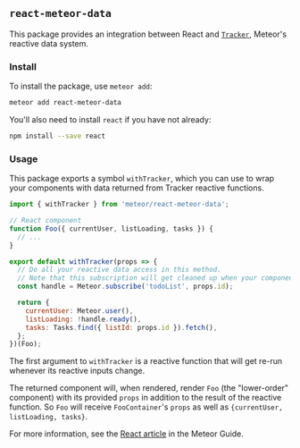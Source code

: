 ## `react-meteor-data`

This package provides an integration between React and [`Tracker`](https://atmospherejs.com/meteor/tracker), Meteor's reactive data system.

### Install

To install the package, use `meteor add`:

```bash
meteor add react-meteor-data
```

You'll also need to install `react` if you have not already:

```bash
npm install --save react
```

### Usage

This package exports a symbol `withTracker`, which you can use to wrap your components with data returned from Tracker reactive functions.

```js
import { withTracker } from 'meteor/react-meteor-data';

// React component
function Foo({ currentUser, listLoading, tasks }) {
  // ...
}

export default withTracker(props => {
  // Do all your reactive data access in this method.
  // Note that this subscription will get cleaned up when your component is unmounted
  const handle = Meteor.subscribe('todoList', props.id);

  return {
    currentUser: Meteor.user(),
    listLoading: !handle.ready(),
    tasks: Tasks.find({ listId: props.id }).fetch(),
  };
})(Foo);
```
The first argument to `withTracker` is a reactive function that will get re-run whenever its reactive inputs change.

The returned component will, when rendered, render `Foo` (the "lower-order" component) with its provided `props` in addition to the result of the reactive function. So `Foo` will receive `FooContainer`'s `props` as well as `{currentUser, listLoading, tasks}`.

For more information, see the [React article](http://guide.meteor.com/react.html) in the Meteor Guide.
